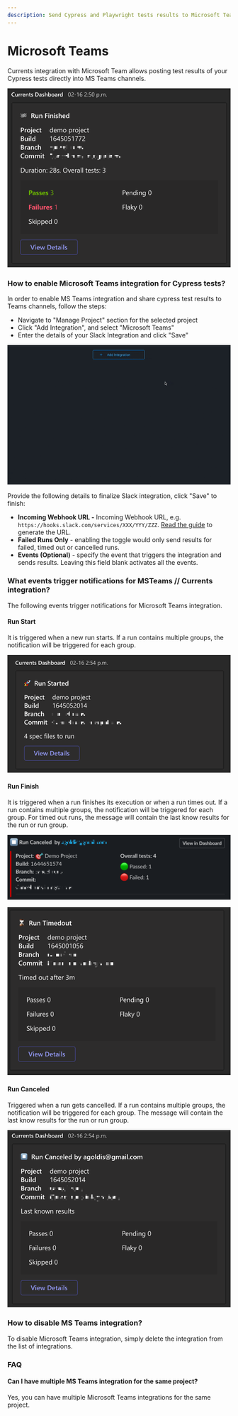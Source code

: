 ```yaml
---
description: Send Cypress and Playwright tests results to Microsoft Teams
---
```


# Microsoft Teams

Currents integration with Microsoft Team allows posting test results of your Cypress tests directly into MS Teams channels.

![Cypress Tests Results in Microsoft Teams](../.gitbook/assets/cypress-msteams-example.png)

### How to enable Microsoft Teams integration for Cypress tests?

In order to enable MS Teams integration and share cypress test results to Teams channels, follow the steps:

* Navigate to "Manage Project" section for the selected project
* Click "Add Integration", and select "Microsoft Teams"
* Enter the details of your Slack Integration and click "Save"

![Enabling Microsoft Teams Slack integration](../.gitbook/assets/cypress-msteam-setup.gif)

Provide the following details to finalize Slack integration, click "Save" to finish:

* **Incoming Webhook URL -** Incoming Webhook URL, e.g. `https://hooks.slack.com/services/XXX/YYY/ZZZ`. [Read the guide](https://docs.microsoft.com/en-us/microsoftteams/platform/webhooks-and-connectors/how-to/add-incoming-webhook) to generate the URL.
* **Failed Runs Only** - enabling the toggle would only send results for failed, timed out or cancelled runs.
* **Events (Optional)** - specify the event that triggers the integration and sends results. Leaving this field blank activates all the events.

### What events trigger notifications for MSTeams // Currents integration?

The following events trigger notifications for Microsoft Teams integration.

#### **Run Start**

It is triggered when a new run starts. If a run contains multiple groups, the notification will be triggered for each group.

![Example of MS Teams notification for Cypress Run Start event](../.gitbook/assets/cypress-msteams-run-start.png)

#### **Run Finish**

It is triggered when a run finishes its execution or when a run times out. If a run contains multiple groups, the notification will be triggered for each group. For timed out runs, the message will contain the last know results for the run or run group.

![Example of MS Teams notification for Cypress Run Finished](<../.gitbook/assets/cypress-run-canceled-slack (1).png>)

![Example of MS Teams notification for Cypress Run Finished with Timeout event ](../.gitbook/assets/cypress-msteams-run-timedout.png)

#### Run Canceled

Triggered when a run gets cancelled. If a run contains multiple groups, the notification will be triggered for each group. The message will contain the last know results for the run or run group.

![Example of MS Teams notification for Cypress Run Canceled event ](../.gitbook/assets/cypress-teams-run-canceled.png)

### How to disable MS Teams integration?

To disable Microsoft Teams integration, simply delete the integration from the list of integrations.

### FAQ

#### Can I have multiple MS Teams integration for the same project?

Yes, you can have multiple Microsoft Teams integrations for the same project.
